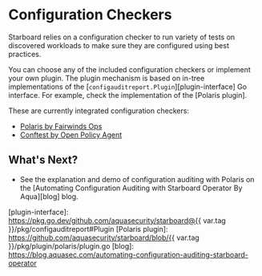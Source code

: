 # Configuration Checkers

Starboard relies on a configuration checker to run variety of tests on discovered workloads to make sure
they are configured using best practices.

You can choose any of the included configuration checkers or implement your own plugin. The plugin mechanism is based
on in-tree implementations of the [`configauditreport.Plugin`][plugin-interface] Go interface. For example, check the
implementation of the [Polaris plugin].

These are currently integrated configuration checkers:

* [Polaris by Fairwinds Ops](./polaris.md)
* [Conftest by Open Policy Agent](./conftest.md)

## What's Next?

* See the explanation and demo of configuration auditing with Polaris on the
  [Automating Configuration Auditing with Starboard Operator By Aqua][blog] blog.

[plugin-interface]: https://pkg.go.dev/github.com/aquasecurity/starboard@{{ var.tag }}/pkg/configauditreport#Plugin
[Polaris plugin]: https://github.com/aquasecurity/starboard/blob/{{ var.tag }}/pkg/plugin/polaris/plugin.go
[blog]: https://blog.aquasec.com/automating-configuration-auditing-starboard-operator

